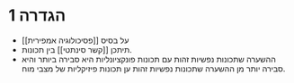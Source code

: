 # 1	הגדרה

- על בסיס [[פסיכולוגיה אמפירית]]
- תיתכן [[קשר סינתטי]] בין תכונות.
- ההשערה שתכונות נפשיות זהות עם תכונות פונקציונליות היא סבירה ביותר והיא סבירה יותר מן ההשערה שתכונות נפשיות זהות ען תכונות פיזיקליות של מצבי מוח. 
